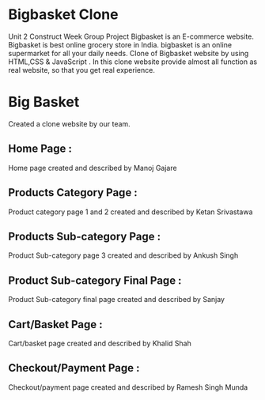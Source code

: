 # Bigbasket Clone
Unit 2 Construct Week Group Project 
Bigbasket is an E-commerce website. Bigbasket is best online grocery store in India. bigbasket is an online supermarket for all your daily needs.
Clone of Bigbasket website by using HTML,CSS & JavaScript . In this clone website provide almost all function as real website, so that you get real experience.

# Big Basket
Created a clone website by our team.

## Home Page : 
Home page created and described by Manoj Gajare


## Products Category Page :
Product category page 1 and 2 created and described by Ketan Srivastawa

## Products Sub-category Page :
Product Sub-category page 3 created and described by Ankush Singh

## Product Sub-category Final Page :
Product Sub-category final page created and described by Sanjay

## Cart/Basket Page :
Cart/basket page created and described by Khalid Shah

## Checkout/Payment Page :
Checkout/payment page created and described by Ramesh Singh Munda
